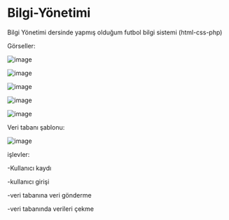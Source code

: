 # Bilgi-Yönetimi
Bilgi Yönetimi dersinde yapmış olduğum futbol bilgi sistemi (html-css-php)


Görseller:

![image](https://user-images.githubusercontent.com/78687726/154804068-ade33614-cec2-434f-9720-2d50bbdc9596.png)

![image](https://user-images.githubusercontent.com/78687726/154804073-a942dfd1-44c5-4065-9a68-ab154d2d8ccb.png)

![image](https://user-images.githubusercontent.com/78687726/154804090-05f0cc2e-a334-4263-82bb-5f52e68d554f.png)

![image](https://user-images.githubusercontent.com/78687726/154804097-9e7935ee-8951-422d-9938-35ecbf15455f.png)

![image](https://user-images.githubusercontent.com/78687726/154804134-4fbe1ae3-a9e5-487d-9404-909a4628a1aa.png)


Veri tabanı şablonu:

![image](https://user-images.githubusercontent.com/78687726/154804139-47a1331a-f549-4d6b-97bc-2e726ea35cba.png)


işlevler:

-Kullanıcı kaydı

-kullanıcı girişi

-veri tabanına veri gönderme

-veri tabanında verileri çekme
